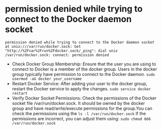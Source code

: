 # permission denied while trying to connect to the Docker daemon socket

```
permission denied while trying to connect to the Docker daemon socket at unix:///var/run/docker.sock: Get "http://%2Fvar%2Frun%2Fdocker.sock/_ping": dial unix /var/run/docker.sock: connect: permission denied
```

- Check Docker Group Membership: Ensure that the user you are using to connect to Docker is a member of the docker group. Users in the docker group typically have permission to connect to the Docker daemon.
`sudo usermod -aG docker your_username`
- Restart Docker Service: After adding your user to the docker group, restart the Docker service to apply the changes.
`sudo service docker restart`
- Verify Docker Socket Permissions: Check the permissions of the Docker socket file /var/run/docker.sock. It should be owned by the docker group and have read/write/execute permissions for the group.You can check the permissions using the 
`ls -l /var/run/docker.sock`
If the permissions are incorrect, you can adjust them using:
`sudo chmod 666 /var/run/docker.sock`
